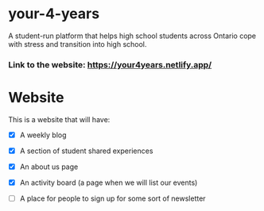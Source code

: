 # your-4-years
A student-run platform that helps high school students across Ontario cope with stress and transition into high school.

### Link to the website: https://your4years.netlify.app/

# Website
This is a website that will have:
- [x] A weekly blog 
- [x] A section of student shared experiences
- [x] An about us page
- [x] An activity board (a page when we will list our events)
- [ ] A place for people to sign up for some sort of newsletter

